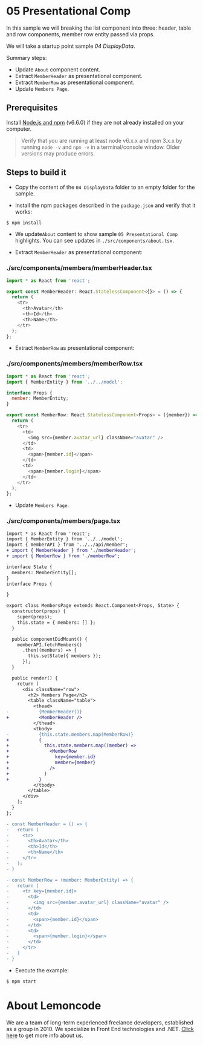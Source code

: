 # 05 Presentational Comp

In this sample we will breaking the list component into three: header, table and row components, member row entity passed via props.

We will take a startup point sample _04 DisplayData_.

Summary steps:

- Update `About` component content.
- Extract `MemberHeader` as presentational component.
- Extract `MemberRow` as presentational component.
- Update `Members Page`.

## Prerequisites

Install [Node.js and npm](https://nodejs.org/en/) (v6.6.0) if they are not already
installed on your computer.

> Verify that you are running at least node v6.x.x and npm 3.x.x by running `node -v` and `npm -v`
in a terminal/console window. Older versions may produce errors.

## Steps to build it

- Copy the content of the `04 DisplayData` folder to an empty folder for the sample.

- Install the npm packages described in the `package.json` and verify that it works:

 ```bash
 $ npm install
 ```

- We update`About` content to show sample `05 Presentational Comp` highlights. You can see updates in `./src/components/about.tsx`.

- Extract `MemberHeader` as presentational component:

### ./src/components/members/memberHeader.tsx
```javascript
import * as React from 'react';

export const MemberHeader: React.StatelessComponent<{}> = () => {
  return (
    <tr>
      <th>Avatar</th>
      <th>Id</th>
      <th>Name</th>
    </tr>
  );
};

```

- Extract `MemberRow` as presentational component:

### ./src/components/members/memberRow.tsx
```javascript
import * as React from 'react';
import { MemberEntity } from '../../model';

interface Props {
  member: MemberEntity;
}

export const MemberRow: React.StatelessComponent<Props> = ({member}) => {
  return (
    <tr>
      <td>
        <img src={member.avatar_url} className="avatar" />
      </td>
      <td>
        <span>{member.id}</span>
      </td>
      <td>
        <span>{member.login}</span>
      </td>
    </tr>
  );
};

```

- Update `Members Page`.

### ./src/components/members/page.tsx
```diff
import * as React from 'react';
import { MemberEntity } from '../../model';
import { memberAPI } from '../../api/member';
+ import { MemberHeader } from './memberHeader';
+ import { MemberRow } from './memberRow';

interface State {
  members: MemberEntity[];
}
interface Props {

}

export class MembersPage extends React.Component<Props, State> {
  constructor(props) {
    super(props);
    this.state = { members: [] };
  }

  public componentDidMount() {
    memberAPI.fetchMembers()
      .then((members) => {
        this.setState({ members });
      });
  }

  public render() {
    return (
      <div className="row">
        <h2> Members Page</h2>
        <table className="table">
          <thead>
-           {MemberHeader()}
+           <MemberHeader />
          </thead>
          <tbody>
-           {this.state.members.map(MemberRow)}
+           {
+             this.state.members.map((member) =>
+               <MemberRow
+                 key={member.id}
+                 member={member}
+               />
+             )
+           }
          </tbody>
        </table>
      </div>
    );
  }
};

- const MemberHeader = () => {
-   return (
-     <tr>
-       <th>Avatar</th>
-       <th>Id</th>
-       <th>Name</th>
-     </tr>
-   );
- }

- const MemberRow = (member: MemberEntity) => {
-   return (
-     <tr key={member.id}>
-       <td>
-         <img src={member.avatar_url} className="avatar" />
-       </td>
-       <td>
-         <span>{member.id}</span>
-       </td>
-       <td>
-         <span>{member.login}</span>
-       </td>
-     </tr>
-   )
- }

```

- Execute the example:

 ```bash
 $ npm start
 ```

# About Lemoncode

We are a team of long-term experienced freelance developers, established as a group in 2010.
We specialize in Front End technologies and .NET. [Click here](http://lemoncode.net/services/en/#en-home) to get more info about us.
